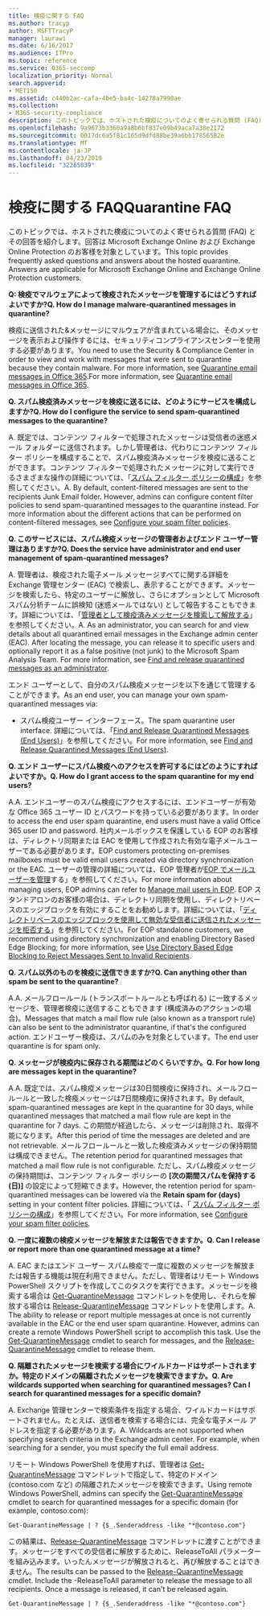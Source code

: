 ```yaml
---
title: 検疫に関する FAQ
ms.author: tracyp
author: MSFTTracyP
manager: laurawi
ms.date: 6/16/2017
ms.audience: ITPro
ms.topic: reference
ms.service: O365-seccomp
localization_priority: Normal
search.appverid:
- MET150
ms.assetid: c440b2ac-cafa-4be5-ba4c-14278a7990ae
ms.collection:
- M365-security-compliance
description: このトピックでは、ホストされた検疫についてのよく寄せられる質問 (FAQ) とその回答を紹介します。
ms.openlocfilehash: 9a9673b3360a9a8b6bf837e09b49aca7a38e2172
ms.sourcegitcommit: 0017dc6a5f81c165d9dfd88be39a6bb17856582e
ms.translationtype: MT
ms.contentlocale: ja-JP
ms.lasthandoff: 04/23/2019
ms.locfileid: "32265039"
---
```

# <a name="quarantine-faq"></a><span data-ttu-id="909f5-103">検疫に関する FAQ</span><span class="sxs-lookup"><span data-stu-id="909f5-103">Quarantine FAQ</span></span>

<span data-ttu-id="909f5-p101">このトピックでは、ホストされた検疫についてのよく寄せられる質問 (FAQ) とその回答を紹介します。回答は Microsoft Exchange Online および Exchange Online Protection のお客様を対象としています。</span><span class="sxs-lookup"><span data-stu-id="909f5-p101">This topic provides frequently asked questions and answers about the hosted quarantine. Answers are applicable for Microsoft Exchange Online and Exchange Online Protection customers.</span></span>
  
 <span data-ttu-id="909f5-106">**Q: 検疫でマルウェアによって検疫されたメッセージを管理するにはどうすればよいですか?**</span><span class="sxs-lookup"><span data-stu-id="909f5-106">**Q. How do I manage malware-quarantined messages in quarantine?**</span></span>
  
<span data-ttu-id="909f5-107">検疫に送信された&amp;メッセージにマルウェアが含まれている場合に、そのメッセージを表示および操作するには、セキュリティコンプライアンスセンターを使用する必要があります。</span><span class="sxs-lookup"><span data-stu-id="909f5-107">You need to use the Security &amp; Compliance Center in order to view and work with messages that were sent to quarantine because they contain malware.</span></span> <span data-ttu-id="909f5-108">For more information, see [Quarantine email messages in Office 365](https://support.office.com/article/Quarantine-email-messages-in-Office-365-4c234874-015e-4768-8495-98fcccfc639b).</span><span class="sxs-lookup"><span data-stu-id="909f5-108">For more information, see [Quarantine email messages in Office 365](https://support.office.com/article/Quarantine-email-messages-in-Office-365-4c234874-015e-4768-8495-98fcccfc639b).</span></span>
  
 <span data-ttu-id="909f5-109">**Q. スパム検疫済みメッセージを検疫に送るには、どのようにサービスを構成しますか?**</span><span class="sxs-lookup"><span data-stu-id="909f5-109">**Q. How do I configure the service to send spam-quarantined messages to the quarantine?**</span></span>
  
<span data-ttu-id="909f5-p103">A. 既定では、コンテンツ フィルターで処理されたメッセージは受信者の迷惑メール フォルダーに送信されます。しかし管理者は、代わりにコンテンツ フィルター ポリシーを構成することで、スパム検疫済みメッセージを検疫に送ることができます。コンテンツ フィルターで処理されたメッセージに対して実行できるさまざまな操作の詳細については、「[スパム フィルター ポリシーの構成](configure-your-spam-filter-policies.md)」を参照してください。</span><span class="sxs-lookup"><span data-stu-id="909f5-p103">A. By default, content-filtered messages are sent to the recipients Junk Email folder. However, admins can configure content filter policies to send spam-quarantined messages to the quarantine instead. For more information about the different actions that can be performed on content-filtered messages, see [Configure your spam filter policies](configure-your-spam-filter-policies.md).</span></span>
  
 <span data-ttu-id="909f5-114">**Q. このサービスには、スパム検疫メッセージの管理者およびエンド ユーザー管理はありますか?**</span><span class="sxs-lookup"><span data-stu-id="909f5-114">**Q. Does the service have administrator and end user management of spam-quarantined messages?**</span></span>
  
<span data-ttu-id="909f5-p104">A. 管理者は、検疫された電子メール メッセージすべてに関する詳細を Exchange 管理センター (EAC) で検索し、表示することができます。メッセージを検索したら、特定のユーザーに解放し、さらにオプションとして Microsoft スパム分析チームに誤検知 (迷惑メールではない) として報告することもできます。詳細については、「[管理者として検疫済みメッセージを検索して解放する](find-and-release-quarantined-messages-as-an-administrator.md)」を参照してください。</span><span class="sxs-lookup"><span data-stu-id="909f5-p104">A. As an administrator, you can search for and view details about all quarantined email messages in the Exchange admin center (EAC). After locating the message, you can release it to specific users and optionally report it as a false positive (not junk) to the Microsoft Spam Analysis Team. For more information, see [Find and release quarantined messages as an administrator](find-and-release-quarantined-messages-as-an-administrator.md).</span></span>
  
<span data-ttu-id="909f5-119">エンド ユーザーとして、自分のスパム検疫メッセージを以下を通じて管理することができます。</span><span class="sxs-lookup"><span data-stu-id="909f5-119">As an end user, you can manage your own spam-quarantined messages via:</span></span> 
  
- <span data-ttu-id="909f5-120">スパム検疫ユーザー インターフェース。</span><span class="sxs-lookup"><span data-stu-id="909f5-120">The spam quarantine user interface.</span></span> <span data-ttu-id="909f5-121">詳細については、「[Find and Release Quarantined Messages (End Users)](http://technet.microsoft.com/library/e439b560-827a-4807-abd3-6b861c1ff786.aspx)」を参照してください。</span><span class="sxs-lookup"><span data-stu-id="909f5-121">For more information, see [Find and Release Quarantined Messages (End Users)](http://technet.microsoft.com/library/e439b560-827a-4807-abd3-6b861c1ff786.aspx).</span></span>
        
 <span data-ttu-id="909f5-122">**Q. エンド ユーザーにスパム検疫へのアクセスを許可するにはどのようにすればよいですか。**</span><span class="sxs-lookup"><span data-stu-id="909f5-122">**Q. How do I grant access to the spam quarantine for my end users?**</span></span>
  
<span data-ttu-id="909f5-123">A.</span><span class="sxs-lookup"><span data-stu-id="909f5-123">A.</span></span> <span data-ttu-id="909f5-124">エンドユーザーのスパム検疫にアクセスするには、エンドユーザーが有効な Office 365 ユーザー ID とパスワードを持っている必要があります。</span><span class="sxs-lookup"><span data-stu-id="909f5-124">In order to access the end user spam quarantine, end users must have a valid Office 365 user ID and password.</span></span> <span data-ttu-id="909f5-125">社内メールボックスを保護している EOP のお客様は、ディレクトリ同期または EAC を使用して作成された有効な電子メールユーザーである必要があります。</span><span class="sxs-lookup"><span data-stu-id="909f5-125">EOP customers protecting on-premises mailboxes must be valid email users created via directory synchronization or the EAC.</span></span> <span data-ttu-id="909f5-126">ユーザーの管理の詳細については、EOP 管理者が[EOP でメールユーザーを管理](eop/manage-mail-users-in-eop.md)する」を参照してください。</span><span class="sxs-lookup"><span data-stu-id="909f5-126">For more information about managing users, EOP admins can refer to [Manage mail users in EOP](eop/manage-mail-users-in-eop.md).</span></span> <span data-ttu-id="909f5-127">EOP スタンドアロンのお客様の場合は、ディレクトリ同期を使用し、ディレクトリベースのエッジブロックを有効にすることをお勧めします。詳細については、「[ディレクトリベースのエッジブロックを使用して無効な受信者に送信されたメッセージを拒否する](http://technet.microsoft.com/library/ca7b7416-92ed-40ad-abdb-695be46ea2e4.aspx)」を参照してください。</span><span class="sxs-lookup"><span data-stu-id="909f5-127">For EOP standalone customers, we recommend using directory synchronization and enabling Directory Based Edge Blocking; for more information, see [Use Directory Based Edge Blocking to Reject Messages Sent to Invalid Recipients](http://technet.microsoft.com/library/ca7b7416-92ed-40ad-abdb-695be46ea2e4.aspx).</span></span>
  
 <span data-ttu-id="909f5-128">**Q. スパム以外のものを検疫に送信できますか?**</span><span class="sxs-lookup"><span data-stu-id="909f5-128">**Q. Can anything other than spam be sent to the quarantine?**</span></span>
  
<span data-ttu-id="909f5-129">A.</span><span class="sxs-lookup"><span data-stu-id="909f5-129">A.</span></span> <span data-ttu-id="909f5-130">メールフロールール (トランスポートルールとも呼ばれる) に一致するメッセージを、管理者検疫に送信することもできます (構成済みのアクションの場合)。</span><span class="sxs-lookup"><span data-stu-id="909f5-130">Messages that match a mail flow rule (also known as a transport rule) can also be sent to the administrator quarantine, if that's the configured action.</span></span> <span data-ttu-id="909f5-131">エンドユーザー検疫は、スパムのみを対象としています。</span><span class="sxs-lookup"><span data-stu-id="909f5-131">The end user quarantine is for spam only.</span></span>
  
 <span data-ttu-id="909f5-132">**Q. メッセージが検疫内に保存される期間はどのくらいですか。**</span><span class="sxs-lookup"><span data-stu-id="909f5-132">**Q. For how long are messages kept in the quarantine?**</span></span>
  
<span data-ttu-id="909f5-133">A.</span><span class="sxs-lookup"><span data-stu-id="909f5-133">A.</span></span> <span data-ttu-id="909f5-134">既定では、スパム検疫メッセージは30日間検疫に保持され、メールフロールールと一致した検疫メッセージは7日間検疫に保持されます。</span><span class="sxs-lookup"><span data-stu-id="909f5-134">By default, spam-quarantined messages are kept in the quarantine for 30 days, while quarantined messages that matched a mail flow rule are kept in the quarantine for 7 days.</span></span> <span data-ttu-id="909f5-135">この期間が経過したら、メッセージは削除され、取得不能になります。</span><span class="sxs-lookup"><span data-stu-id="909f5-135">After this period of time the messages are deleted and are not retrievable.</span></span> <span data-ttu-id="909f5-136">メールフロールールと一致した検疫済みメッセージの保持期間は構成できません。</span><span class="sxs-lookup"><span data-stu-id="909f5-136">The retention period for quarantined messages that matched a mail flow rule is not configurable.</span></span> <span data-ttu-id="909f5-137">ただし、スパム検疫メッセージの保持期間は、コンテンツ フィルター ポリシーの **[次の期間スパムを保持する (日)]** の設定によって短縮できます。</span><span class="sxs-lookup"><span data-stu-id="909f5-137">However, the retention period for spam-quarantined messages can be lowered via the **Retain spam for (days)** setting in your content filter policies.</span></span> <span data-ttu-id="909f5-138">詳細については、「 [スパム フィルター ポリシーの構成](configure-your-spam-filter-policies.md)」を参照してください。</span><span class="sxs-lookup"><span data-stu-id="909f5-138">For more information, see [Configure your spam filter policies](configure-your-spam-filter-policies.md).</span></span>
  
 <span data-ttu-id="909f5-139">**Q. 一度に複数の検疫メッセージを解放または報告できますか。**</span><span class="sxs-lookup"><span data-stu-id="909f5-139">**Q. Can I release or report more than one quarantined message at a time?**</span></span>
  
<span data-ttu-id="909f5-p109">A. EAC またはエンド ユーザー スパム検疫で一度に複数のメッセージを解放または報告する機能は現在利用できません。ただし、管理者はリモート Windows PowerShell スクリプトを作成してこのタスクを実行できます。メッセージを検索する場合は [Get-QuarantineMessage](http://technet.microsoft.com/library/88026da1-8dbc-49e7-80e8-112a32773c34.aspx) コマンドレットを使用し、それらを解放する場合は [Release-QuarantineMessage](http://technet.microsoft.com/library/4a3aa05c-238f-46f2-b8dd-b0e3c38eab3e.aspx) コマンドレットを使用します。</span><span class="sxs-lookup"><span data-stu-id="909f5-p109">A. The ability to release or report multiple messages at once is not currently available in the EAC or the end user spam quarantine. However, admins can create a remote Windows PowerShell script to accomplish this task. Use the [Get-QuarantineMessage](http://technet.microsoft.com/library/88026da1-8dbc-49e7-80e8-112a32773c34.aspx) cmdlet to search for messages, and the [Release-QuarantineMessage](http://technet.microsoft.com/library/4a3aa05c-238f-46f2-b8dd-b0e3c38eab3e.aspx) cmdlet to release them.</span></span> 
  
 <span data-ttu-id="909f5-144">**Q. 隔離されたメッセージを検索する場合にワイルドカードはサポートされますか。特定のドメインの隔離されたメッセージを検索できますか。**</span><span class="sxs-lookup"><span data-stu-id="909f5-144">**Q. Are wildcards supported when searching for quarantined messages? Can I search for quarantined messages for a specific domain?**</span></span>
  
<span data-ttu-id="909f5-p110">A. Exchange 管理センターで検索条件を指定する場合、ワイルドカードはサポートされません。たとえば、送信者を検索する場合には、完全な電子メール アドレスを指定する必要があります。</span><span class="sxs-lookup"><span data-stu-id="909f5-p110">A. Wildcards are not supported when specifying search criteria in the Exchange admin center. For example, when searching for a sender, you must specify the full email address.</span></span>
  
<span data-ttu-id="909f5-148">リモート Windows PowerShell を使用すれば、管理者は [Get-QuarantineMessage](http://technet.microsoft.com/library/88026da1-8dbc-49e7-80e8-112a32773c34.aspx) コマンドレットで指定して、特定のドメイン (contoso.com など) の隔離されたメッセージを検索できます。</span><span class="sxs-lookup"><span data-stu-id="909f5-148">Using remote Windows PowerShell, admins can specify the [Get-QuarantineMessage](http://technet.microsoft.com/library/88026da1-8dbc-49e7-80e8-112a32773c34.aspx) cmdlet to search for quarantined messages for a specific domain (for example, contoso.com):</span></span> 
  
```
Get-QuarantineMessage | ? {$_.Senderaddress -like "*@contoso.com"}
```

<span data-ttu-id="909f5-p111">この結果は、[Release-QuarantineMessage](http://technet.microsoft.com/library/4a3aa05c-238f-46f2-b8dd-b0e3c38eab3e.aspx) コマンドレットに渡すことができます。メッセージをすべての受信者に解放するために、ReleaseToAll パラメーターを組み込みます。いったんメッセージが解放されると、再び解放することはできません。</span><span class="sxs-lookup"><span data-stu-id="909f5-p111">The results can be passed to the [Release-QuarantineMessage](http://technet.microsoft.com/library/4a3aa05c-238f-46f2-b8dd-b0e3c38eab3e.aspx) cmdlet. Include the -ReleaseToAll parameter to release the message to all recipients. Once a message is released, it can't be released again.</span></span> 
  
```
Get-QuarantineMessage | ? {$_.Senderaddress -like "*@contoso.com"}
```



